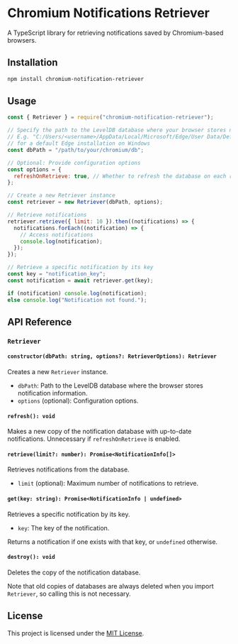 # Chromium Notifications Retriever

A TypeScript library for retrieving notifications saved by Chromium-based browsers.

## Installation

```bash
npm install chromium-notification-retriever
```

## Usage

```javascript
const { Retriever } = require("chromium-notification-retriever");

// Specify the path to the LevelDB database where your browser stores notification information
// E.g. "C:/Users/<username>/AppData/Local/Microsoft/Edge/User Data/Default/Platform Notifications"
// for a default Edge installation on Windows
const dbPath = "/path/to/your/chromium/db";

// Optional: Provide configuration options
const options = {
  refreshOnRetrieve: true, // Whether to refresh the database on each retrieval (default: true)
};

// Create a new Retriever instance
const retriever = new Retriever(dbPath, options);

// Retrieve notifications
retriever.retrieve({ limit: 10 }).then((notifications) => {
  notifications.forEach((notification) => {
    // Access notifications
    console.log(notification);
  });
});

// Retrieve a specific notification by its key
const key = "notification_key";
const notification = await retriever.get(key);

if (notification) console.log(notification);
else console.log("Notification not found.");
```

## API Reference

### `Retriever`

#### `constructor(dbPath: string, options?: RetrieverOptions): Retriever`

Creates a new `Retriever` instance.

- `dbPath`: Path to the LevelDB database where the browser stores notification information.
- `options` (optional): Configuration options.

#### `refresh(): void`

Makes a new copy of the notification database with up-to-date notifications.
Unnecessary if `refreshOnRetrieve` is enabled.

#### `retrieve(limit?: number): Promise<NotificationInfo[]>`

Retrieves notifications from the database.

- `limit` (optional): Maximum number of notifications to retrieve.

#### `get(key: string): Promise<NotificationInfo | undefined>`

Retrieves a specific notification by its key.

- `key`: The key of the notification.

Returns a notification if one exists with that key, or `undefined` otherwise.

#### `destroy(): void`

Deletes the copy of the notification database.

Note that old copies of databases are always deleted when you import `Retriever`, so calling this is not necessary.

## License

This project is licensed under the [MIT License](LICENSE).
